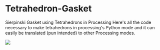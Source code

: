# Tetrahedron-Gasket
Sierpinski Gasket using Tetrahedrons in Processing
Here's all the code necessary to make tetrahedrons in processing's Python mode and it can easily be translated (pun intended) to other Processing modes.

<img src="gasket.png">
